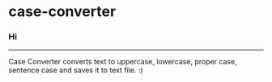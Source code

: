 # case-converter

### Hi
---
Case Converter converts text to uppercase, lowercase, proper case, sentence case and saves it to text file. :)
